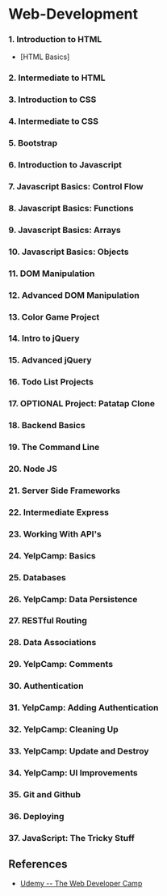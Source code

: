 # Web-Development

### 1. Introduction to HTML
* [HTML Basics]

### 2. Intermediate to HTML

### 3. Introduction to CSS

### 4. Intermediate to CSS

### 5. Bootstrap

### 6. Introduction to Javascript

### 7. Javascript Basics: Control Flow

### 8. Javascript Basics: Functions

### 9. Javascript Basics: Arrays

### 10. Javascript Basics: Objects

### 11. DOM Manipulation

### 12. Advanced DOM Manipulation

### 13. Color Game Project

### 14. Intro to jQuery

### 15. Advanced jQuery

### 16. Todo List Projects

### 17. OPTIONAL Project: Patatap Clone

### 18. Backend Basics

### 19. The Command Line

### 20. Node JS

### 21. Server Side Frameworks

### 22. Intermediate Express

### 23. Working With API's

### 24. YelpCamp: Basics

### 25. Databases

### 26. YelpCamp: Data Persistence

### 27. RESTful Routing

### 28. Data Associations

### 29. YelpCamp: Comments

### 30. Authentication

### 31. YelpCamp: Adding Authentication

### 32. YelpCamp: Cleaning Up

### 33. YelpCamp: Update and Destroy

### 34. YelpCamp: UI Improvements

### 35. Git and Github

### 36. Deploying

### 37. JavaScript: The Tricky Stuff


## References

* [Udemy -- The Web Developer Camp](https://www.udemy.com/the-web-developer-bootcamp/)
